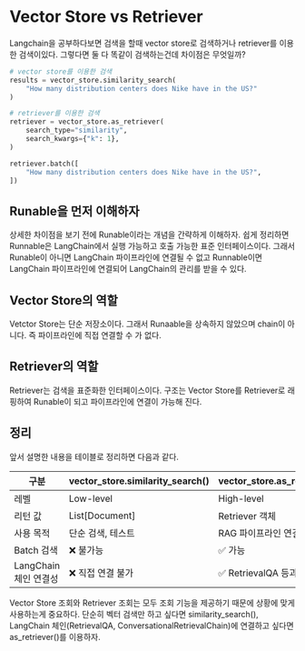 # Vector Store vs Retriever

Langchain을 공부하다보면 검색을 할때 vector store로 검색하거나 retriever를 이용한 검색이있다. 그렇다면 둘 다 똑같이 검색하는건데 차이점은 무엇일까?

```python
# vector store를 이용한 검색
results = vector_store.similarity_search(
    "How many distribution centers does Nike have in the US?"
)

# retriever를 이용한 검색
retriever = vector_store.as_retriever(
    search_type="similarity",
    search_kwargs={"k": 1},
)

retriever.batch([
    "How many distribution centers does Nike have in the US?",
])
```

## Runable을 먼저 이해하자

상세한 차이점을 보기 전에 Runable이라는 개념을 간략하게 이해하자. 쉽게 정리하면 Runnable은 LangChain에서 실행 가능하고 호출 가능한 표준 인터페이스이다. 그래서 Runable이 아니면 LangChain 파이프라인에 연결될 수 없고 Runnable이면 LangChain 파이프라인에 연결되어 LangChain의 관리를 받을 수 있다.

## Vector Store의 역할

Vetctor Store는 단순 저장소이다. 그래서 Runaable을 상속하지 않았으며 chain이 아니다. 즉 파이프라인에 직접 연결할 수 가 없다.

## Retriever의 역할

Retriever는 검색을 표준화한 인터페이스이다. 구조는 Vector Store를 Retriever로 래핑하여 Runable이 되고 파이프라인에 연결이 가능해 진다.

## 정리

앞서 설명한 내용을 테이블로 정리하면 다음과 같다.

|구분|vector_store.similarity_search()|vector_store.as_retriever()|
|---|---|---|
|레벨|Low-level|High-level|
|리턴 값|List[Document]|Retriever 객체|
|사용 목적|단순 검색, 테스트|RAG 파이프라인 연결|
|Batch 검색|❌ 불가능|✅ 가능|
|LangChain 체인 연결성|❌ 직접 연결 불가|✅ RetrievalQA 등과 통합 용이|

Vector Store 조회와 Retriever 조회는 모두 조회 기능을 제공하기 때문에 상황에 맞게 사용하는게 중요하다. 단순히 벡터 검색만 하고 싶다면 similarity_search(), LangChain 체인(RetrievalQA, ConversationalRetrievalChain)에 연결하고 싶다면 as_retriever()를 이용하자.
